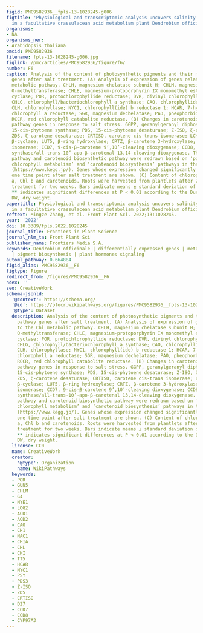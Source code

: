 ```yaml
---
figid: PMC9582936__fpls-13-1028245-g006
figtitle: 'Physiological and transcriptomic analysis uncovers salinity stress mechanisms
  in a facultative crassulacean acid metabolism plant Dendrobium officinale '
organisms:
- NA
organisms_ner:
- Arabidopsis thaliana
pmcid: PMC9582936
filename: fpls-13-1028245-g006.jpg
figlink: /pmc/articles/PMC9582936/figure/f6/
number: F6
caption: Analysis of the content of photosynthetic pigments and their metabolic pathway
  genes after salt treatment. (A) Analysis of expression of genes related to the Chl
  metabolic pathway. CHLH, magnesium chelatase subunit H; CHLM, magnesium-protoporphyrin
  O-methyltransferase; CHLE, magnesium-protoporphyrin IX monomethyl ester (oxidative)
  cyclase; POR, protochlorophyllide reductase; DVR, divinyl chlorophyllide a 8-vinyl-reductase;
  CHLG, chlorophyll/bacteriochlorophyll a synthase; CAO, chlorophyllide a oxygenase;
  CLH, chlorophyllase; NYC1, chlorophyll(ide) b reductase 1; HCAR, 7-hydroxymethyl
  chlorophyll a reductase; SGR, magnesium dechelatase; PAO, pheophorbide a oxygenase;
  RCCR, red chlorophyll catabolite reductase. (B) Changes in carotenoid biosynthetic
  pathway genes in response to salt stress. GGPP, geranylgeranyl diphosphate; PSY,
  15-cis-phytoene synthase; PDS, 15-cis-phytoene desaturase; Z-ISO, ζ-carotene isomerase;
  ZDS, ζ-carotene desaturase; CRTISO, carotene cis-trans isomerase; LCYB, lycopene
  β-cyclase; LUT5, β-ring hydroxylase; CRTZ, β-carotene 3-hydroxylase; D27, β-carotene
  isomerase; CCD7, 9-cis-β-carotene 9’,10’-cleaving dioxygenase; CCD8, carlactone
  synthase/all-trans-10’-apo-β-carotenal 13,14-cleaving dioxygenase. The Chl metabolic
  pathway and carotenoid biosynthetic pathway were redrawn based on ‘porphyrin and
  chlorophyll metabolism’ and ‘carotenoid biosynthesis’ pathways in the KEGG database
  (https://www.kegg.jp/). Genes whose expression changed significantly in at least
  one time point after salt treatment are shown. (C) Content of chlorophyll (Chl)
  a, Chl b and carotenoids. Roots were harvested from plantlets after 250 mM NaCl
  treatment for two weeks. Bars indicate means ± standard deviation of three replicates.
  ** indicates significant differences at P < 0.01 according to the Dunnett test.
  DW, dry weight.
papertitle: Physiological and transcriptomic analysis uncovers salinity stress mechanisms
  in a facultative crassulacean acid metabolism plant Dendrobium officinale .
reftext: Mingze Zhang, et al. Front Plant Sci. 2022;13:1028245.
year: '2022'
doi: 10.3389/fpls.2022.1028245
journal_title: Frontiers in Plant Science
journal_nlm_ta: Front Plant Sci
publisher_name: Frontiers Media S.A.
keywords: Dendrobium officinale | differentially expressed genes | metabolic adjustment
  | pigment biosynthesis | plant hormones signaling
automl_pathway: 0.664884
figid_alias: PMC9582936__F6
figtype: Figure
redirect_from: /figures/PMC9582936__F6
ndex: ''
seo: CreativeWork
schema-jsonld:
  '@context': https://schema.org/
  '@id': https://pfocr.wikipathways.org/figures/PMC9582936__fpls-13-1028245-g006.html
  '@type': Dataset
  description: Analysis of the content of photosynthetic pigments and their metabolic
    pathway genes after salt treatment. (A) Analysis of expression of genes related
    to the Chl metabolic pathway. CHLH, magnesium chelatase subunit H; CHLM, magnesium-protoporphyrin
    O-methyltransferase; CHLE, magnesium-protoporphyrin IX monomethyl ester (oxidative)
    cyclase; POR, protochlorophyllide reductase; DVR, divinyl chlorophyllide a 8-vinyl-reductase;
    CHLG, chlorophyll/bacteriochlorophyll a synthase; CAO, chlorophyllide a oxygenase;
    CLH, chlorophyllase; NYC1, chlorophyll(ide) b reductase 1; HCAR, 7-hydroxymethyl
    chlorophyll a reductase; SGR, magnesium dechelatase; PAO, pheophorbide a oxygenase;
    RCCR, red chlorophyll catabolite reductase. (B) Changes in carotenoid biosynthetic
    pathway genes in response to salt stress. GGPP, geranylgeranyl diphosphate; PSY,
    15-cis-phytoene synthase; PDS, 15-cis-phytoene desaturase; Z-ISO, ζ-carotene isomerase;
    ZDS, ζ-carotene desaturase; CRTISO, carotene cis-trans isomerase; LCYB, lycopene
    β-cyclase; LUT5, β-ring hydroxylase; CRTZ, β-carotene 3-hydroxylase; D27, β-carotene
    isomerase; CCD7, 9-cis-β-carotene 9’,10’-cleaving dioxygenase; CCD8, carlactone
    synthase/all-trans-10’-apo-β-carotenal 13,14-cleaving dioxygenase. The Chl metabolic
    pathway and carotenoid biosynthetic pathway were redrawn based on ‘porphyrin and
    chlorophyll metabolism’ and ‘carotenoid biosynthesis’ pathways in the KEGG database
    (https://www.kegg.jp/). Genes whose expression changed significantly in at least
    one time point after salt treatment are shown. (C) Content of chlorophyll (Chl)
    a, Chl b and carotenoids. Roots were harvested from plantlets after 250 mM NaCl
    treatment for two weeks. Bars indicate means ± standard deviation of three replicates.
    ** indicates significant differences at P < 0.01 according to the Dunnett test.
    DW, dry weight.
  license: CC0
  name: CreativeWork
  creator:
    '@type': Organization
    name: WikiPathways
  keywords:
  - POR
  - GUN5
  - CHLM
  - G4
  - NYE1
  - LOG2
  - ACD1
  - ACD2
  - CAO
  - CH1
  - NAC1
  - CHIA
  - CHL
  - CHI
  - TT5
  - HCAR
  - NYC1
  - PSY
  - PDS3
  - Z-ISO
  - ZDS
  - CRTISO
  - D27
  - CCD7
  - CCD8
  - CYP97A3
---
```

